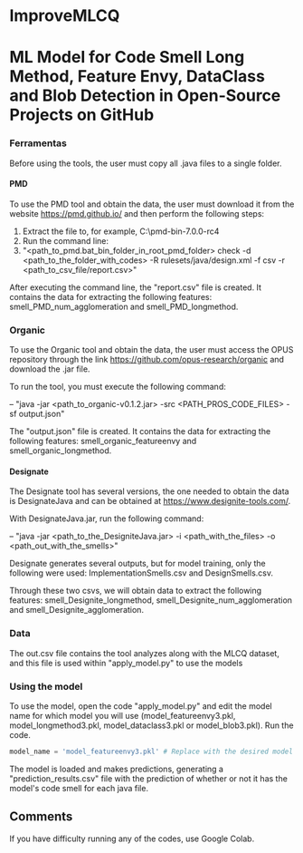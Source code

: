 # ImproveMLCQ
# ML Model for Code Smell Long Method, Feature Envy, DataClass and Blob Detection in Open-Source Projects on GitHub

### Ferramentas

Before using the tools, the user must copy all .java files to a single folder.

#### PMD

To use the PMD tool and obtain the data, the user must download it from the website https://pmd.github.io/ and then perform the following steps:

1. Extract the file to, for example, C:\pmd-bin-7.0.0-rc4
2. Run the command line:
3. "<path_to_pmd.bat_bin_folder_in_root_pmd_folder> check -d <path_to_the_folder_with_codes> -R rulesets/java/design.xml -f csv -r <path_to_csv_file/report.csv>"

After executing the command line, the "report.csv" file is created. It contains the data for extracting the following features: smell_PMD_num_agglomeration and smell_PMD_longmethod.
### Organic

To use the Organic tool and obtain the data, the user must access the OPUS repository through the link https://github.com/opus-research/organic and download the .jar file.

To run the tool, you must execute the following command:

– "java -jar <path_to_organic-v0.1.2.jar> -src <PATH_PROS_CODE_FILES> -sf output.json"

The "output.json" file is created. It contains the data for extracting the following features: smell_organic_featureenvy and smell_organic_longmethod.

#### Designate

The Designate tool has several versions, the one needed to obtain the data is DesignateJava and can be obtained at https://www.designite-tools.com/.

With DesignateJava.jar, run the following command:

– "java -jar <path_to_the_DesigniteJava.jar> -i <path_with_the_files> -o <path_out_with_the_smells>"

Designate generates several outputs, but for model training, only the following were used: ImplementationSmells.csv and DesignSmells.csv.

Through these two csvs, we will obtain data to extract the following features: smell_Designite_longmethod, smell_Designite_num_agglomeration and smell_Designite_agglomeration.

### Data

The out.csv file contains the tool analyzes along with the MLCQ dataset, and this file is used within "apply_model.py" to use the models

### Using the model

To use the model, open the code "apply_model.py" and edit the model name for which model you will use (model_featureenvy3.pkl, model_longmethod3.pkl, model_dataclass3.pkl or model_blob3.pkl). Run the code.

```Python
model_name = 'model_featureenvy3.pkl' # Replace with the desired model name
```

The model is loaded and makes predictions, generating a "prediction_results.csv" file with the prediction of whether or not it has the model's code smell for each java file.

## Comments

If you have difficulty running any of the codes, use Google Colab.
